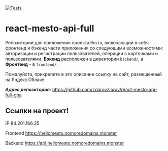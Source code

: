 [![Tests](https://github.com/yandex-praktikum/react-mesto-api-full-gha/actions/workflows/tests.yml/badge.svg)](https://github.com/yandex-praktikum/react-mesto-api-full-gha/actions/workflows/tests.yml)
# react-mesto-api-full
Репозиторий для приложения проекта `Mesto`, включающий в себя фронтенд и бэкенд части приложения со следующими возможностями: авторизации и регистрации пользователей, операции с карточками и пользователями.
**Бэкенд** расположен в директории `backend/`, а
**Фронтенд** - в `frontend/`.

Пожалуйста, прикрепите в это описание ссылку на сайт, размещенный на Яндекс.Облаке.

***Адрес репозитория:*** https://github.com/zdarovzibrov/react-mesto-api-full-gha

## Ссылки на проект!

IP 84.201.166.35

Frontend https://hellomesto.nomoredomains.monster

Backend https://api.hellomesto.nomoredomains.monster
